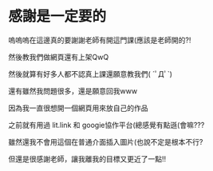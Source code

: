 # 感謝是一定要的

嗚嗚嗚在這邊真的要謝謝老師有開這門課(應該是老師開的?!

然後教我們做網頁還有上架QwQ

然後就算有好多人都不認真上課還願意教我們( ´ﾟДﾟ`)

還有雖然我問題很多，還是願意回我www

因為我一直很想開一個網頁用來放自己的作品

之前就有用過 lit.link 和 googie協作平台(總感覺有點遜(會嘛???

雖然還我不會用這個在普通介面插入圖片(也說不定是根本不行?

但還是很感謝老師，讓我離我的目標又更近了一點!!